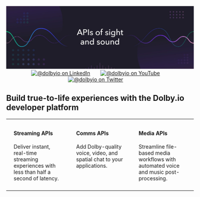 <div align="center">
  <a href="https://github.com/dolbyio-samples"><img src="./assets/github-banner.jpg"/></a>
</div>

<div id="social" align="center">
  <a href="https://www.linkedin.com/company/dolbyio" target="_blank"><img src="https://img.shields.io/badge/LinkedIn-0077B5?style=flat-square&logo=linkedin&logoColor=white" alt="@dolbyio on LinkedIn"/></a>
  &nbsp; &nbsp; &nbsp;
  <a href="https://www.youtube.com/@DolbyIO" target="_blank"><img src="https://img.shields.io/badge/YouTube-red?style=flat-square&logo=youtube&logoColor=white" alt="@dolbyio on YouTube"/></a>
  &nbsp; &nbsp; &nbsp;
  <a href="https://twitter.com/DolbyIO" target="_blank"><img src="https://img.shields.io/badge/Twitter-blue?style=flat-square&logo=twitter&logoColor=white" alt="@dolbyio on Twitter"/></a>
  &nbsp; &nbsp; &nbsp;
</div>

<div id="blurb">
  <h2>Build true-to-life experiences with the Dolby.io developer platform</h2>
</div>

<div align="center">
  <table width="90%">
    <tr>
      <td width="33%" valign="top" style="padding-top: 10px; padding-bottom: 10px; padding-left: 20px; padding-right: 20px;">
          <h4>Streaming APIs</h4>
          <p>Deliver instant, real-time streaming experiences with less than half a second of latency.</p>
      </td>
      <td width="33%" valign="top" style="padding-top: 10px; padding-bottom: 10px; padding-left: 20px; padding-right: 20px;">
            <h4>Comms APIs</h4>
            <p>Add Dolby-quality voice, video, and spatial chat to your applications.</p>
      </td>
      <td width="33%" valign="top" style="padding-top: 10px; padding-bottom: 10px; padding-left: 20px; padding-right: 20px;">
            <h4>Media APIs</h4>
            <p>Streamline file-based media workflows with automated voice and music post-processing.</p>
      </td>
    </tr>
  </table>
</div>